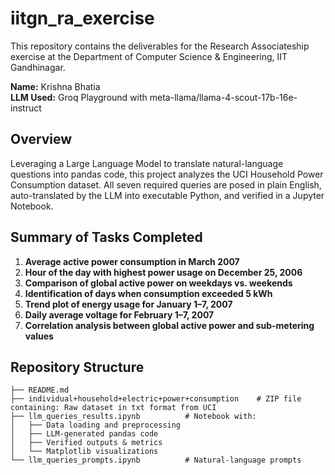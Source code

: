 # iitgn_ra_exercise

This repository contains the deliverables for the Research Associateship exercise at the Department of Computer Science & Engineering, IIT Gandhinagar.

**Name:** Krishna Bhatia  
**LLM Used:** Groq Playground with meta-llama/llama-4-scout-17b-16e-instruct  

## Overview

Leveraging a Large Language Model to translate natural-language questions into pandas code, this project analyzes the UCI Household Power Consumption dataset. All seven required queries are posed in plain English, auto-translated by the LLM into executable Python, and verified in a Jupyter Notebook.

## Summary of Tasks Completed

1. **Average active power consumption in March 2007**  
2. **Hour of the day with highest power usage on December 25, 2006**  
3. **Comparison of global active power on weekdays vs. weekends**  
4. **Identification of days when consumption exceeded 5 kWh**  
5. **Trend plot of energy usage for January 1–7, 2007**  
6. **Daily average voltage for February 1–7, 2007**  
7. **Correlation analysis between global active power and sub-metering values**  

## Repository Structure

```.
├── README.md
├── individual+household+electric+power+consumption    # ZIP file containing: Raw dataset in txt format from UCI
├── llm_queries_results.ipynb          # Notebook with:
│   ├── Data loading and preprocessing
│   ├── LLM-generated pandas code
│   ├── Verified outputs & metrics
│   └── Matplotlib visualizations
└── llm_queries_prompts.ipynb          # Natural-language prompts
```
